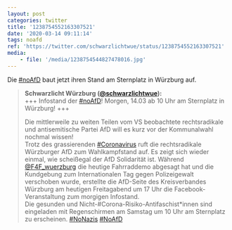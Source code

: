 ```yaml
---
layout: post
categories: twitter
title: '1238754552163307521'
date: '2020-03-14 09:11:14'
tags: noafd
ref: 'https://twitter.com/schwarzlichtwue/status/1238754552163307521'
media:
    - file: '/media/1238754544827478016.jpg'
---
```

Die [#noAfD](/t/noafd) baut jetzt ihren Stand am Sternplatz in Würzburg auf.  
> <b>Schwarzlicht Würzburg ([@schwarzlichtwue](https://twitter.com/schwarzlichtwue)):</b>  
>+++ Infostand der [#noAfD](/t/noafd)! Morgen, 14.03 ab 10 Uhr am Sternplatz in Würzburg! +++  
>  
>  
>  
>Die mittlerweile zu weiten Teilen vom VS beobachtete rechtsradikale und antisemitische Partei AfD will es kurz vor der Kommunalwahl nochmal wissen!   
>Trotz des grassierenden [#Coronavirus](/t/coronavirus) ruft die rechtsradikale Würzburger AfD zum Wahlkampfstand auf. Es zeigt sich wieder einmal, wie scheißegal der AfD Solidarität ist. Während [@F4F_wuerzburg](https://twitter.com/F4F_wuerzburg) die heutige Fahrraddemo abgesagt hat und   die Kundgebung zum Internationalen Tag gegen Polizeigewalt verschoben wurde, erstellte die AfD-Seite des Kreisverbandes Würzburg am heutigen Freitagabend um 17 Uhr die Facebook-Veranstaltung zum morgigen Infostand.  
>Die gesunden und Nicht-#Corona-Risiko-Antifaschist\*innen sind eingeladen mit Regenschirmen am Samstag um 10 Uhr am Sternplatz zu erscheinen. [#NoNazis](/t/nonazis) [#NoAfD](/t/noafd)  

